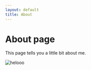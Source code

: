 ```yaml
---
layout: default
title: About
---
```

# About page

This page tells you a little bit about me.
 
<img src="/vef2_verk3/assets/helo_gif.gif" alt="helooo" class="responsive">
